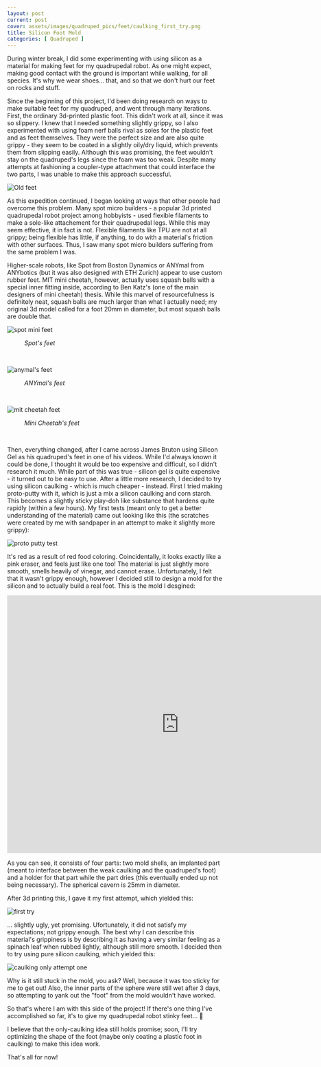 ```yaml
---
layout: post
current: post
cover: assets/images/quadruped_pics/feet/caulking_first_try.png
title: Silicon Foot Mold
categories: [ Quadruped ]
---
```



During winter break, I did some experimenting with using silicon as a material for making feet for my quadrupedal robot. As one might expect, making good contact with the ground is important while walking, for all species. It's why we wear shoes... that, and so that we don't hurt our feet on rocks and stuff. 

Since the beginning of this project, I'd been doing research on ways to make suitable feet for my quadruped, and went through many iterations. First, the ordinary 3d-printed plastic foot. This didn't work at all, since it was so slippery. I knew that I needed something slightly grippy, so I also experimented with using foam nerf balls rival as soles for the plastic feet and as feet themselves. They were the perfect size and are also quite grippy - they seem to be coated in a slightly oily/dry liquid, which prevents them from slipping easily. Although this was promising, the feet wouldn't stay on the quadruped's legs since the foam was too weak. Despite many attempts at fashioning a coupler-type attachment that could interface the two parts, I was unable to make this approach successful. 

![Old feet](assets/images/quadruped_pics/feet/foot_attempts.png)

As this expedition continued, I began looking at ways that other people had overcome this problem. Many spot micro builders - a popular 3d printed quadrupedal robot project among hobbyists - used flexible filaments to make a sole-like attachement for their quadrupedal legs. While this may seem effective, it in fact is not. Flexible filaments like TPU are not at all grippy; being flexible has little, if anything, to do with a material's friction with other surfaces. Thus, I saw many spot micro builders suffering from the same problem I was. 

Higher-scale robots, like Spot from Boston Dynamics or ANYmal from ANYbotics (but it was also designed with ETH Zurich) appear to use custom rubber feet. MIT mini cheetah, however, actually uses squash balls with a special inner fitting inside, according to Ben Katz's (one of the main designers of mini cheetah) thesis. While this marvel of resourcefulness is definitely neat, squash balls are much larger than what I actually need; my original 3d model called for a foot 20mm in diameter, but most squash balls are double that.

![spot mini feet](assets/images/quadruped_pics/feet/spotmini_feet.png)
_<figure>Spot's feet</figure>_
<br>

![anymal's feet](assets/images/quadruped_pics/feet/anymal_feet.png)
_<figure>ANYmal's feet</figure>_
<br>

![mit cheetah feet](assets/images/quadruped_pics/feet/mitcheetah_foot.png)
_<figure>Mini Cheetah's feet</figure>_
<br>

Then, everything changed, after I came across James Bruton using Silicon Gel as his quadruped's feet in one of his videos. While I'd always known it could be done, I thought it would be too expensive and difficult, so I didn't research it much. While part of this was true - silicon gel _is_ quite expensive - it turned out to be easy to use. After a little more research, I decided to try using silicon caulking - which is much cheaper - instead. First I tried making proto-putty with it, which is just a mix a silicon caulking and corn starch. This becomes a slightly sticky play-doh like substance that hardens quite rapidly (within a few hours). My first tests (meant only to get a better understanding of the material) came out looking like this (the scratches were created by me with sandpaper in an attempt to make it slightly more grippy):

![proto putty test](assets/images/quadruped_pics/feet/protoputty_test.png)

It's red as a result of red food coloring. Coincidentally, it looks exactly like a pink eraser, and feels just like one too! The material is just slightly more smooth, smells heavily of vinegar, and cannot erase. Unfortunately, I felt that it wasn't grippy enough, however I decided still to design a mold for the silicon and to actually build a real foot. This is the mold I desgined:

<iframe src="https://gmail652231.autodesk360.com/shares/public/SH35dfcQT936092f0e43f5345996027ec752?mode=embed" width="800" height="600" allowfullscreen="true" webkitallowfullscreen="true" mozallowfullscreen="true"  frameborder="0"></iframe>

As you can see, it consists of four parts: two mold shells, an implanted part (meant to interface between the weak caulking and the quadruped's foot) and a holder for that part while the part dries (this eventually ended up not being necessary). The spherical cavern is 25mm in diameter. 

After 3d printing this, I gave it my first attempt, which yielded this: 

![first try](assets/images/quadruped_pics/feet/caulking_first_try.png)

... slightly ugly, yet promising. Ufortunately, it did not satisfy my expectations; not grippy enough. The best why I can describe this material's grippiness is by describing it as having a very similar feeling as a spinach leaf when rubbed lightly, although still more smooth. I decided then to try using pure silicon caulking, which yielded this:

![caulking only attempt one](assets/images/quadruped_pics/feet/caulking_only_1.png)

Why is it still stuck in the mold, you ask? Well, because it was too sticky for me to get out! Also, the inner parts of the sphere were still wet after 3 days, so attempting to yank out the "foot" from the mold wouldn't have worked. 

So that's where I am with this side of the project! If there's one thing I've accomplished so far, it's to give my quadrupedal robot stinky feet... 🤪

I believe that the only-caulking idea still holds promise; soon, I'll try optimizing the shape of the foot (maybe only coating a plastic foot in caulking) to make this idea work. 

That's all for now!
